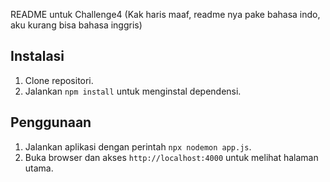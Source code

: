 README untuk Challenge4 (Kak haris maaf, readme nya pake bahasa indo, aku kurang bisa bahasa inggris)

## Instalasi

1. Clone repositori.
2. Jalankan `npm install` untuk menginstal dependensi.

## Penggunaan

1. Jalankan aplikasi dengan perintah `npx nodemon app.js`.
2. Buka browser dan akses `http://localhost:4000` untuk melihat halaman utama.